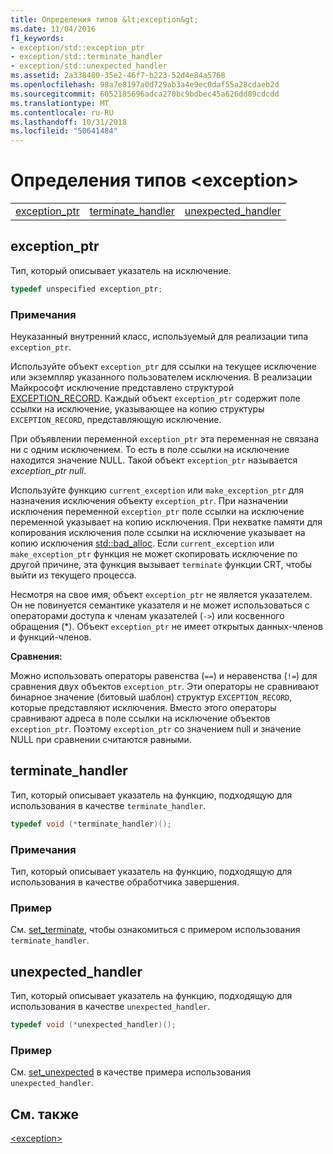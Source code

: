 ```yaml
---
title: Определения типов &lt;exception&gt;
ms.date: 11/04/2016
f1_keywords:
- exception/std::exception_ptr
- exception/std::terminate_handler
- exception/std::unexpected_handler
ms.assetid: 2a338480-35e2-46f7-b223-52d4e84a5768
ms.openlocfilehash: 98a7e8197a0d729ab3a4e9ec0daf55a28cdaeb2d
ms.sourcegitcommit: 6052185696adca270bc9bdbec45a626dd89cdcdd
ms.translationtype: MT
ms.contentlocale: ru-RU
ms.lasthandoff: 10/31/2018
ms.locfileid: "50641484"
---
```

# <a name="ltexceptiongt-typedefs"></a>Определения типов &lt;exception&gt;

||||
|-|-|-|
|[exception_ptr](#exception_ptr)|[terminate_handler](#terminate_handler)|[unexpected_handler](#unexpected_handler)|

## <a name="exception_ptr"></a>  exception_ptr

Тип, который описывает указатель на исключение.

```cpp
typedef unspecified exception_ptr;
```

### <a name="remarks"></a>Примечания

Неуказанный внутренний класс, используемый для реализации типа `exception_ptr`.

Используйте объект `exception_ptr` для ссылки на текущее исключение или экземпляр указанного пользователем исключения. В реализации Майкрософт исключение представлено структурой [EXCEPTION_RECORD](/windows/desktop/api/winnt/ns-winnt-_exception_record). Каждый объект `exception_ptr` содержит поле ссылки на исключение, указывающее на копию структуры `EXCEPTION_RECORD`, представляющую исключение.

При объявлении переменной `exception_ptr` эта переменная не связана ни с одним исключением. То есть в поле ссылки на исключение находится значение NULL. Такой объект `exception_ptr` называется *exception_ptr null*.

Используйте функцию `current_exception` или `make_exception_ptr` для назначения исключения объекту `exception_ptr`. При назначении исключения переменной `exception_ptr` поле ссылки на исключение переменной указывает на копию исключения. При нехватке памяти для копирования исключения поле ссылки на исключение указывает на копию исключения [std::bad_alloc](../standard-library/bad-alloc-class.md). Если `current_exception` или `make_exception_ptr` функция не может скопировать исключение по другой причине, эта функция вызывает `terminate` функции CRT, чтобы выйти из текущего процесса.

Несмотря на свое имя, объект `exception_ptr` не является указателем. Он не повинуется семантике указателя и не может использоваться с операторами доступа к членам указателей (`->`) или косвенного обращения (*). Объект `exception_ptr` не имеет открытых данных-членов и функций-членов.

**Сравнения:**

Можно использовать операторы равенства (`==`) и неравенства (`!=`) для сравнения двух объектов `exception_ptr`. Эти операторы не сравнивают бинарное значение (битовый шаблон) структур `EXCEPTION_RECORD`, которые представляют исключения. Вместо этого операторы сравнивают адреса в поле ссылки на исключение объектов `exception_ptr`. Поэтому `exception_ptr` со значением null и значение NULL при сравнении считаются равными.

## <a name="terminate_handler"></a>  terminate_handler

Тип, который описывает указатель на функцию, подходящую для использования в качестве `terminate_handler`.

```cpp
typedef void (*terminate_handler)();
```

### <a name="remarks"></a>Примечания

Тип, который описывает указатель на функцию, подходящую для использования в качестве обработчика завершения.

### <a name="example"></a>Пример

См. [set_terminate](../standard-library/exception-functions.md#set_terminate), чтобы ознакомиться с примером использования `terminate_handler`.

## <a name="unexpected_handler"></a>  unexpected_handler

Тип, который описывает указатель на функцию, подходящую для использования в качестве `unexpected_handler`.

```cpp
typedef void (*unexpected_handler)();
```

### <a name="example"></a>Пример

См. [set_unexpected](../standard-library/exception-functions.md#set_unexpected) в качестве примера использования `unexpected_handler`.

## <a name="see-also"></a>См. также

[\<exception>](../standard-library/exception.md)<br/>
